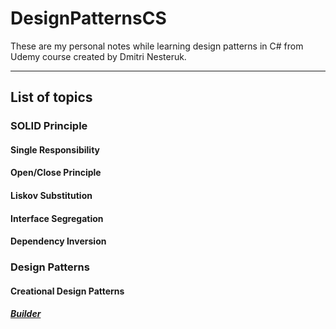 # DesignPatternsCS

These are my personal notes while learning design patterns in C# from Udemy course created by Dmitri Nesteruk.

---

## List of topics

### SOLID Principle

#### Single Responsibility

#### Open/Close Principle

#### Liskov Substitution

#### Interface Segregation

#### Dependency Inversion

### Design Patterns

#### Creational Design Patterns

##### [Builder](https://github.com/Jinming-Zhang/DesignPatternsCS/tree/master/DesignPatterns/Builder)
